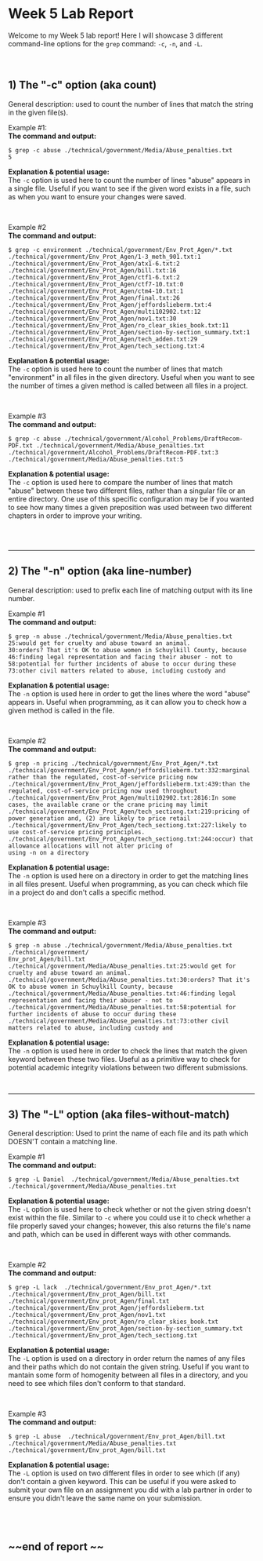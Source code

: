 # Week 5 Lab Report
Welcome to my Week 5 lab report! Here I will showcase 3 different command-line options for the `grep` command: `-c`, `-n`, and `-L`.  
<br />
<br />

## 1) The "-c" option (aka count)
General description: used to count the number of lines that match the string in the given file(s).

Example #1:\
**The command and output:**

```
$ grep -c abuse ./technical/government/Media/Abuse_penalties.txt
5 
```

**Explanation & potential usage:**\
The `-c` option is used here to count the number of lines "abuse" appears in a single file. Useful if you want to see if the given word exists in a file, such as when you want to ensure your changes were saved.

<br/>

Example #2\
**The command and output:**

```
$ grep -c environment ./technical/government/Env_Prot_Agen/*.txt
./technical/government/Env_Prot_Agen/1-3_meth_901.txt:1
./technical/government/Env_Prot_Agen/atx1-6.txt:2
./technical/government/Env_Prot_Agen/bill.txt:16
./technical/government/Env_Prot_Agen/ctf1-6.txt:2
./technical/government/Env_Prot_Agen/ctf7-10.txt:0
./technical/government/Env_Prot_Agen/ctm4-10.txt:1
./technical/government/Env_Prot_Agen/final.txt:26
./technical/government/Env_Prot_Agen/jeffordslieberm.txt:4
./technical/government/Env_Prot_Agen/multi102902.txt:12
./technical/government/Env_Prot_Agen/nov1.txt:30
./technical/government/Env_Prot_Agen/ro_clear_skies_book.txt:11
./technical/government/Env_Prot_Agen/section-by-section_summary.txt:1
./technical/government/Env_Prot_Agen/tech_adden.txt:29
./technical/government/Env_Prot_Agen/tech_sectiong.txt:4
```

**Explanation & potential usage:**\
The `-c` option is used here to count the number of lines that match "environment" in all files in the given directory. Useful when you want to see the number of times a given method is called between all files in a project.

<br/>

Example #3\
**The command and output:**

```
$ grep -c abuse ./technical/government/Alcohol_Problems/DraftRecom-PDF.txt ./technical/government/Media/Abuse_penalties.txt
./technical/government/Alcohol_Problems/DraftRecom-PDF.txt:3
./technical/government/Media/Abuse_penalties.txt:5
```

**Explanation & potential usage:**\
The `-c` option is used here to compare the number of lines that match "abuse" between these two different files, rather than a singular file or an entire directory. One use of this specific configuration may be if you wanted to see how many times a given preposition was used between two different chapters in order to improve your writing.

<br/>
<br/>

---
## 2) The "-n" option (aka line-number)
General description: used to prefix each line of matching output with its line number.

Example #1\
**The command and output:**

```
$ grep -n abuse ./technical/government/Media/Abuse_penalties.txt
25:would get for cruelty and abuse toward an animal.
30:orders? That it's OK to abuse women in Schuylkill County, because
46:finding legal representation and facing their abuser - not to
58:potential for further incidents of abuse to occur during these
73:other civil matters related to abuse, including custody and
```

**Explanation & potential usage:**\
The `-n` option is used here in order to get the lines where the word "abuse" appears in. Useful when programming, as it can allow you to check how a given method is called in the file.

<br/>

Example #2\
**The command and output:**

```
$ grep -n pricing ./technical/government/Env_Prot_Agen/*.txt
./technical/government/Env_Prot_Agen/jeffordslieberm.txt:332:marginal rather than the regulated, cost-of-service pricing now
./technical/government/Env_Prot_Agen/jeffordslieberm.txt:439:than the regulated, cost-of-service pricing now used throughout
./technical/government/Env_Prot_Agen/multi102902.txt:2816:In some cases, the available crane or the crane pricing may limit
./technical/government/Env_Prot_Agen/tech_sectiong.txt:219:pricing of power generation and, (2) are likely to price retail
./technical/government/Env_Prot_Agen/tech_sectiong.txt:227:likely to use cost-of-service pricing principles.
./technical/government/Env_Prot_Agen/tech_sectiong.txt:244:occur) that allowance allocations will not alter pricing of
using -n on a directory
```

**Explanation & potential usage:**\
The `-n` option is used here on a directory in order to get the matching lines in all files present. Useful when programming, as you can check which file in a project do and don't calls a specific method.

<br/>


Example #3\
**The command and output:**

```
$ grep -n abuse ./technical/government/Media/Abuse_penalties.txt ./technical/government/
Env_prot_Agen/bill.txt
./technical/government/Media/Abuse_penalties.txt:25:would get for cruelty and abuse toward an animal.
./technical/government/Media/Abuse_penalties.txt:30:orders? That it's OK to abuse women in Schuylkill County, because
./technical/government/Media/Abuse_penalties.txt:46:finding legal representation and facing their abuser - not to
./technical/government/Media/Abuse_penalties.txt:58:potential for further incidents of abuse to occur during these
./technical/government/Media/Abuse_penalties.txt:73:other civil matters related to abuse, including custody and
```

**Explanation & potential usage:**\
The `-n` option is used here in order to check the lines that match the given keyword between these two files. Useful as a primitive way to check for potential academic integrity violations between two different submissions.

<br/>

---
## 3) The "-L" option (aka files-without-match)
General description: Used to print the name of each file and its path which DOESN'T contain a matching line. 

Example #1\
**The command and output:**

```
$ grep -L Daniel  ./technical/government/Media/Abuse_penalties.txt
./technical/government/Media/Abuse_penalties.txt
```

**Explanation & potential usage:**\
The `-L` option is used here to check whether or not the given string doesn't exist within the file. Similar to `-c` where you could use it to check whether a file properly saved your changes; however, this also returns the file's name and path, which can be used in different ways with other commands.

<br/>

Example #2\
**The command and output:**

```
$ grep -L lack  ./technical/government/Env_prot_Agen/*.txt
./technical/government/Env_prot_Agen/bill.txt
./technical/government/Env_prot_Agen/final.txt
./technical/government/Env_prot_Agen/jeffordslieberm.txt
./technical/government/Env_prot_Agen/nov1.txt
./technical/government/Env_prot_Agen/ro_clear_skies_book.txt
./technical/government/Env_prot_Agen/section-by-section_summary.txt
./technical/government/Env_prot_Agen/tech_sectiong.txt
```

**Explanation & potential usage:**\
The `-L` option is used on a directory in order return the names of any files and their paths which do not contain the given string. Useful if you want to mantain some form of homogenity between all files in a directory, and you need to see which files don't conform to that standard.

<br/>


Example #3\
**The command and output:**

```
$ grep -L abuse  ./technical/government/Env_prot_Agen/bill.txt ./technical/government/Media/Abuse_penalties.txt
./technical/government/Env_prot_Agen/bill.txt
```

**Explanation & potential usage:**\
The `-L` option is used on two different files in order to see which (if any) don't contain a given keyword. This can be useful if you were asked to submit your own file on an assignment you did with a lab partner in order to ensure you didn't leave the same name on your submission.

<br/>
<br/>

## ~~end of report ~~